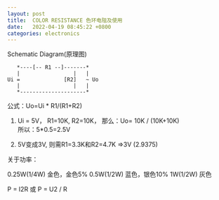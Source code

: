 ```yaml
---
layout: post
title:  COLOR RESISTANCE 色环电阻及使用
date:   2022-04-19 08:45:22 +0800
categories: electronics
---
```


Schematic Diagram(原理图)

```
   *----[-- R1 --]-------*
   |                 |   |
Ui =              [R2]   ~ Uo
   |                 |   |
   *---------------------*
```

 公式：Uo=Ui * R1/(R1+R2)

1) Ui = 5V， R1=10K,  R2=10K，
那么：Uo= 10K / (10K+10K)  
所以：5*0.5=2.5V

2) 5V变成3V, 则需R1=3.3K和R2=4.7K =>3V (2.9375)



关于功率：

0.25W(1/4W) 金色，金色5%
0.5W(1/2W) 蓝色，银色10%
1W(1/2W) 灰色

P = I2R 或 P = U2 / R